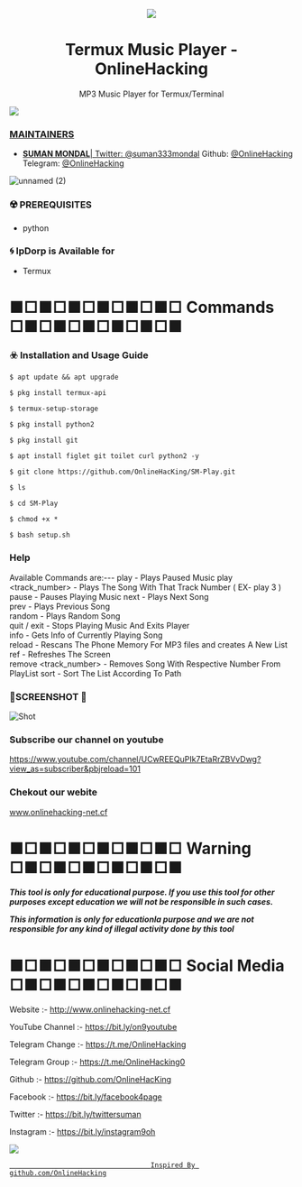<p align="center">
  <img src="https://i.pinimg.com/originals/54/19/02/541902f716f7edd427cfa5a9e1230be6.png">  
</p>

<h1 align="center">Termux Music Player - OnlineHacking</h1>
<p align="center">
  MP3 Music Player for Termux/Terminal 
</p>

<a href="https://t.me/OnlineHacking"><img src="https://img.shields.io/badge/telegram-Mr.Suman || OnlineHacking-blue.svg">


### MAINTAINERS
* **SUMAN MONDAL**| 
Twitter: <a href="https://twitter.com/suman333mondal">@suman333mondal</a>
Github: <a href="https://github.com/OnlineHacking">@OnlineHacking</a>
Telegram: <a href="https://t.me/OnlineHacking">@OnlineHacking</a>

![unnamed (2)](https://i.pinimg.com/originals/5b/46/b2/5b46b2ad5b4b292295d395b98fa3eb3c.png)


### ☢️ PREREQUISITES

* python

### 🌀 IpDorp is Available for

* Termux

# ■□■□■□■□■□■□ Commands □■□■□■□■□■□■

### ☣️ Installation and Usage Guide
```
$ apt update && apt upgrade
```
```
$ pkg install termux-api
```
```
$ termux-setup-storage
```
```
$ pkg install python2
```
```
$ pkg install git
```
```
$ apt install figlet git toilet curl python2 -y
```
```
$ git clone https://github.com/OnlineHacKing/SM-Play.git
```
```
$ ls
```
```
$ cd SM-Play
```
```
$ chmod +x *
```
```
$ bash setup.sh
```
### Help

Available Commands are:---
         play                  - Plays Paused Music 
          play <track_number>   - Plays The Song With That Track Number ( EX- play 3 )
          pause                 - Pauses Playing Music
          next                  - Plays Next Song   
          prev                  - Plays Previous Song    
          random                - Plays Random Song   
          quit / exit           - Stops Playing Music And Exits Player  
          info                  - Gets Info of Currently Playing Song  
          reload                - Rescans The Phone Memory For MP3 files and creates A New List
          ref                   - Refreshes The Screen  
          remove <track_number> - Removes Song With Respective Number From PlayList
          sort                  - Sort The List According To Path   

### 📱SCREENSHOT 📲
![Shot](https://i.pinimg.com/originals/1a/08/7c/1a087cada9a414c70a360ea5cfbb9140.png)


### Subscribe our channel on youtube
https://www.youtube.com/channel/UCwREEQuPIk7EtaRrZBVvDwg?view_as=subscriber&pbjreload=101

### Chekout our webite 
www.onlinehacking-net.cf

# ■□■□■□■□■□■□ Warning □■□■□■□■□■□■

***This tool is only for educational purpose. If you use this tool for other purposes except education we will not be responsible in such cases.***

***This information is only for educationla purpose and we are not responsible for any kind of illegal activity done by this tool***


# ■□■□■□■□■□■□ Social Media □■□■□■□■□■□■

Website :- http://www.onlinehacking-net.cf

YouTube Channel :- https://bit.ly/on9youtube

Telegram Change :- https://t.me/OnlineHacking

Telegram Group :- https://t.me/OnlineHacking0

Github :- https://github.com/OnlineHacKing

Facebook :-  https://bit.ly/facebook4page

Twitter :- https://bit.ly/twittersuman

Instagram :- https://bit.ly/instagram9oh

<a href="https://t.me/OnlineHacking"><img src="https://img.shields.io/badge/telegram-Ms.Suman || OnlineHacking-blue.svg">


                                       Inspired By github.com/OnlineHacking
